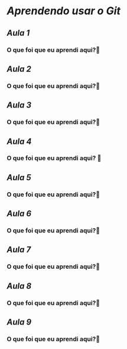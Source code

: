 # ***Aprendendo usar o Git*** 

## *Aula 1*

### O que foi que eu aprendi aqui?🤔

## *Aula 2*

### O que foi que eu aprendi aqui?🤔

## *Aula 3*

### O que foi que eu aprendi aqui?🤔

## *Aula 4*

### O que foi que eu aprendi aqui? 🤔


## *Aula 5*

### O que foi que eu aprendi aqui?🤔


## *Aula 6*

### O que foi que eu aprendi aqui?🤔


## *Aula 7*

### O que foi que eu aprendi aqui?🤔


## *Aula 8*

### O que foi que eu aprendi aqui?🤔


## *Aula 9*

### O que foi que eu aprendi aqui?🤔
